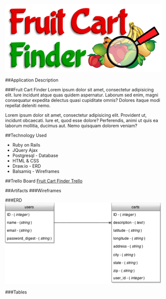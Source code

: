 <img src="./images/FruitFinder-logo.png">

##Application Description

###Fruit Cart Finder
Lorem ipsum dolor sit amet, consectetur adipisicing elit. Iure incidunt atque quas quidem aspernatur. Laborum sed enim, magni consequatur expedita delectus quasi cupiditate omnis? Dolores itaque modi repellat deleniti nemo.

Lorem ipsum dolor sit amet, consectetur adipisicing elit. Provident ut, incidunt obcaecati. Iure et, quod esse dolore? Perferendis, animi ut quis ea laborum mollitia, ducimus aut. Nemo quisquam dolorem veniam?

##Technology Used
+ Ruby on Rails
+ JQuery Ajax
+ Postgresql - Database
+ HTML & CSS
+ Draw.io - ERD
+ Balsamiq - Wireframes

##Trello Board
<a href="https://trello.com/b/PsdLDChK/project-4-fruit-cart-finder" target="_blank">Fruit Cart Finder Trello</a>

##Artifacts
###Wireframes

###ERD
<img src="./images/Fruit_Cart_Finder_ERD-2.png">

###Tables

